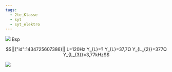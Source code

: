 ```yaml
---
tags:
  - 2te_Klasse
  - syt
  - syt_elektro
---
```

![](DR18-03-2024-07.excalidraw.svg)
Bsp 
```math
||{"id":1434725607386}||

L=120Hz
Y_{L}=? 
Y_{L}=37,7Ω
Y_{L_{2}}=377Ω
Y_{L_{3}}=3,77kHz
```
![](DR18-03-2024-34.excalidraw.svg)